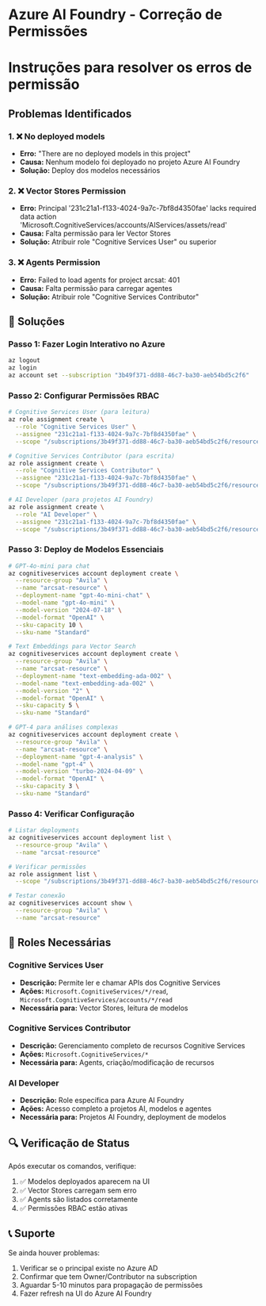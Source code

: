 # Azure AI Foundry - Correção de Permissões
# Instruções para resolver os erros de permissão

## Problemas Identificados

### 1. ❌ No deployed models
- **Erro:** "There are no deployed models in this project"
- **Causa:** Nenhum modelo foi deployado no projeto Azure AI Foundry
- **Solução:** Deploy dos modelos necessários

### 2. ❌ Vector Stores Permission
- **Erro:** Principal '231c21a1-f133-4024-9a7c-7bf8d4350fae' lacks required data action 'Microsoft.CognitiveServices/accounts/AIServices/assets/read'
- **Causa:** Falta permissão para ler Vector Stores
- **Solução:** Atribuir role "Cognitive Services User" ou superior

### 3. ❌ Agents Permission  
- **Erro:** Failed to load agents for project arcsat: 401
- **Causa:** Falta permissão para carregar agentes
- **Solução:** Atribuir role "Cognitive Services Contributor"

## 🔧 Soluções

### Passo 1: Fazer Login Interativo no Azure
```bash
az logout
az login
az account set --subscription "3b49f371-dd88-46c7-ba30-aeb54bd5c2f6"
```

### Passo 2: Configurar Permissões RBAC
```bash
# Cognitive Services User (para leitura)
az role assignment create \
  --role "Cognitive Services User" \
  --assignee "231c21a1-f133-4024-9a7c-7bf8d4350fae" \
  --scope "/subscriptions/3b49f371-dd88-46c7-ba30-aeb54bd5c2f6/resourceGroups/Avila/providers/Microsoft.CognitiveServices/accounts/arcsat-resource"

# Cognitive Services Contributor (para escrita)
az role assignment create \
  --role "Cognitive Services Contributor" \
  --assignee "231c21a1-f133-4024-9a7c-7bf8d4350fae" \
  --scope "/subscriptions/3b49f371-dd88-46c7-ba30-aeb54bd5c2f6/resourceGroups/Avila/providers/Microsoft.CognitiveServices/accounts/arcsat-resource"

# AI Developer (para projetos AI Foundry)
az role assignment create \
  --role "AI Developer" \
  --assignee "231c21a1-f133-4024-9a7c-7bf8d4350fae" \
  --scope "/subscriptions/3b49f371-dd88-46c7-ba30-aeb54bd5c2f6/resourceGroups/Avila/providers/Microsoft.CognitiveServices/accounts/arcsat-resource"
```

### Passo 3: Deploy de Modelos Essenciais
```bash
# GPT-4o-mini para chat
az cognitiveservices account deployment create \
  --resource-group "Avila" \
  --name "arcsat-resource" \
  --deployment-name "gpt-4o-mini-chat" \
  --model-name "gpt-4o-mini" \
  --model-version "2024-07-18" \
  --model-format "OpenAI" \
  --sku-capacity 10 \
  --sku-name "Standard"

# Text Embeddings para Vector Search
az cognitiveservices account deployment create \
  --resource-group "Avila" \
  --name "arcsat-resource" \
  --deployment-name "text-embedding-ada-002" \
  --model-name "text-embedding-ada-002" \
  --model-version "2" \
  --model-format "OpenAI" \
  --sku-capacity 5 \
  --sku-name "Standard"

# GPT-4 para análises complexas
az cognitiveservices account deployment create \
  --resource-group "Avila" \
  --name "arcsat-resource" \
  --deployment-name "gpt-4-analysis" \
  --model-name "gpt-4" \
  --model-version "turbo-2024-04-09" \
  --model-format "OpenAI" \
  --sku-capacity 3 \
  --sku-name "Standard"
```

### Passo 4: Verificar Configuração
```bash
# Listar deployments
az cognitiveservices account deployment list \
  --resource-group "Avila" \
  --name "arcsat-resource"

# Verificar permissões
az role assignment list \
  --scope "/subscriptions/3b49f371-dd88-46c7-ba30-aeb54bd5c2f6/resourceGroups/Avila/providers/Microsoft.CognitiveServices/accounts/arcsat-resource"

# Testar conexão
az cognitiveservices account show \
  --resource-group "Avila" \
  --name "arcsat-resource"
```

## 🎯 Roles Necessárias

### Cognitive Services User
- **Descrição:** Permite ler e chamar APIs dos Cognitive Services
- **Ações:** `Microsoft.CognitiveServices/*/read`, `Microsoft.CognitiveServices/accounts/*/read`
- **Necessária para:** Vector Stores, leitura de modelos

### Cognitive Services Contributor  
- **Descrição:** Gerenciamento completo de recursos Cognitive Services
- **Ações:** `Microsoft.CognitiveServices/*`
- **Necessária para:** Agents, criação/modificação de recursos

### AI Developer
- **Descrição:** Role específica para Azure AI Foundry
- **Ações:** Acesso completo a projetos AI, modelos e agentes
- **Necessária para:** Projetos AI Foundry, deployment de modelos

## 🔍 Verificação de Status

Após executar os comandos, verifique:

1. ✅ Modelos deployados aparecem na UI
2. ✅ Vector Stores carregam sem erro
3. ✅ Agents são listados corretamente
4. ✅ Permissões RBAC estão ativas

## 📞 Suporte

Se ainda houver problemas:
1. Verificar se o principal existe no Azure AD
2. Confirmar que tem Owner/Contributor na subscription
3. Aguardar 5-10 minutos para propagação de permissões
4. Fazer refresh na UI do Azure AI Foundry